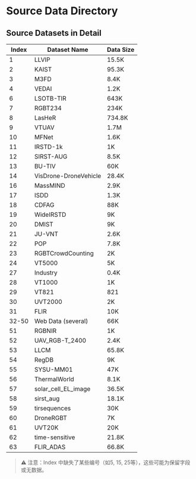 # Source Data Directory

## Source Datasets in Detail

| Index | Dataset Name               | Data Size |
|-------|----------------------------|-----------|
| 1     | LLVIP                      | 15.5K     |
| 2     | KAIST                      | 95.3K     |
| 3     | M3FD                       | 8.4K      |
| 4     | VEDAI                      | 1.2K      |
| 6     | LSOTB-TIR                  | 643K      |
| 7     | RGBT234                    | 234K      |
| 8     | LasHeR                     | 734.8K    |
| 9     | VTUAV                      | 1.7M      |
| 10    | MFNet                      | 1.6K      |
| 11    | IRSTD-1k                   | 1K        |
| 12    | SIRST-AUG                  | 8.5K      |
| 13    | BU-TIV                     | 60K       |
| 14    | VisDrone-DroneVehicle      | 28.4K     |
| 16    | MassMIND                   | 2.9K      |
| 17    | ISDD                       | 1.3K      |
| 18    | CDFAG                      | 88K       |
| 19    | WideIRSTD                 | 9K        |
| 20    | DMIST                      | 9K        |
| 21    | JU-VNT                     | 2.6K      |
| 22    | POP                        | 7.8K      |
| 23    | RGBTCrowdCounting          | 2K        |
| 24    | VT5000                     | 5K        |
| 27    | Industry                   | 0.4K      |
| 28    | VT1000                     | 1K        |
| 29    | VT821                      | 821       |
| 30    | UVT2000                    | 2K        |
| 31    | FLIR                       | 10K       |
| 32-50 | Web Data (several)         | 66K       |
| 51    | RGBNIR                     | 1K        |
| 52    | UAV_RGB-T_2400             | 2.4K      |
| 53    | LLCM                       | 65.8K     |
| 54    | RegDB                      | 9K        |
| 55    | SYSU-MM01                  | 47K       |
| 56    | ThermalWorld               | 8.1K      |
| 57    | solar_cell_EL_image        | 36.5K     |
| 58    | sirst_aug                  | 18.1K     |
| 59    | tirsequences               | 30K       |
| 60    | DroneRGBT                  | 7K        |
| 61    | UVT20K                     | 20K       |
| 62    | time-sensitive             | 21.8K     |
| 63    | FLIR_ADAS                  | 66.8K     |

> ⚠️ 注意：Index 中缺失了某些编号（如5, 15, 25等），这些可能为保留字段或无数据。
